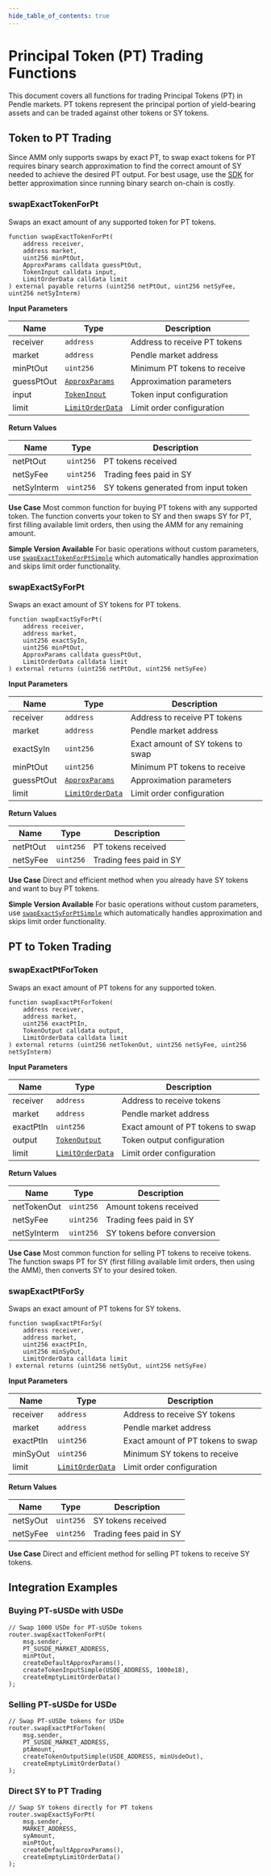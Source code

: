 ```yaml
---
hide_table_of_contents: true
---
```


# Principal Token (PT) Trading Functions

This document covers all functions for trading Principal Tokens (PT) in Pendle markets. PT tokens represent the principal portion of yield-bearing assets and can be traded against other tokens or SY tokens.

## Token to PT Trading

Since AMM only supports swaps by exact PT, to swap exact tokens for PT requires binary search approximation to find the correct amount of SY needed to achieve the desired PT output. For best usage, use the [SDK](/Developers/Backend/BackendAndHostedSDK#features) for better approximation since running binary search on-chain is costly.

### swapExactTokenForPt

Swaps an exact amount of any supported token for PT tokens.

```solidity
function swapExactTokenForPt(
    address receiver,
    address market,
    uint256 minPtOut,
    ApproxParams calldata guessPtOut,
    TokenInput calldata input,
    LimitOrderData calldata limit
) external payable returns (uint256 netPtOut, uint256 netSyFee, uint256 netSyInterm)
```

**Input Parameters**

| Name | Type | Description |
|------|------|-------------|
| receiver | `address` | Address to receive PT tokens |
| market | `address` | Pendle market address |
| minPtOut | `uint256` | Minimum PT tokens to receive |
| guessPtOut | [`ApproxParams`](/Developers/Contracts/PendleRouter/ApiReference/types#approxparams) | Approximation parameters |
| input | [`TokenInput`](/Developers/Contracts/PendleRouter/ApiReference/types#tokeninput) | Token input configuration |
| limit | [`LimitOrderData`](/Developers/Contracts/PendleRouter/ApiReference/types#limitorderdata) | Limit order configuration |

**Return Values**

| Name | Type | Description |
|------|------|-------------|
| netPtOut | `uint256` | PT tokens received |
| netSyFee | `uint256` | Trading fees paid in SY |
| netSyInterm | `uint256` | SY tokens generated from input token |


**Use Case**
Most common function for buying PT tokens with any supported token. The function converts your token to SY and then swaps SY for PT, first filling available limit orders, then using the AMM for any remaining amount.

**Simple Version Available**
For basic operations without custom parameters, use [`swapExactTokenForPtSimple`](/Developers/Contracts/PendleRouter/SimpleFunctions#swapexacttokenforptsimple) which automatically handles approximation and skips limit order functionality.

### swapExactSyForPt

Swaps an exact amount of SY tokens for PT tokens.

```solidity
function swapExactSyForPt(
    address receiver,
    address market,
    uint256 exactSyIn,
    uint256 minPtOut,
    ApproxParams calldata guessPtOut,
    LimitOrderData calldata limit
) external returns (uint256 netPtOut, uint256 netSyFee)
```

**Input Parameters**

| Name | Type | Description |
|------|------|-------------|
| receiver | `address` | Address to receive PT tokens |
| market | `address` | Pendle market address |
| exactSyIn | `uint256` | Exact amount of SY tokens to swap |
| minPtOut | `uint256` | Minimum PT tokens to receive |
| guessPtOut | [`ApproxParams`](/Developers/Contracts/PendleRouter/ApiReference/types#approxparams) | Approximation parameters |
| limit | [`LimitOrderData`](/Developers/Contracts/PendleRouter/ApiReference/types#limitorderdata) | Limit order configuration |

**Return Values**

| Name | Type | Description |
|------|------|-------------|
| netPtOut | `uint256` | PT tokens received |
| netSyFee | `uint256` | Trading fees paid in SY |

**Use Case**
Direct and efficient method when you already have SY tokens and want to buy PT tokens.

**Simple Version Available**
For basic operations without custom parameters, use [`swapExactSyForPtSimple`](/Developers/Contracts/PendleRouter/SimpleFunctions#swapexactsyforptsimple) which automatically handles approximation and skips limit order functionality.

## PT to Token Trading

### swapExactPtForToken

Swaps an exact amount of PT tokens for any supported token.

```solidity
function swapExactPtForToken(
    address receiver,
    address market,
    uint256 exactPtIn,
    TokenOutput calldata output,
    LimitOrderData calldata limit
) external returns (uint256 netTokenOut, uint256 netSyFee, uint256 netSyInterm)
```

**Input Parameters**

| Name | Type | Description |
|------|------|-------------|
| receiver | `address` | Address to receive tokens |
| market | `address` | Pendle market address |
| exactPtIn | `uint256` | Exact amount of PT tokens to swap |
| output | [`TokenOutput`](/Developers/Contracts/PendleRouter/ApiReference/types#tokenoutput) | Token output configuration |
| limit | [`LimitOrderData`](/Developers/Contracts/PendleRouter/ApiReference/types#limitorderdata) | Limit order configuration |

**Return Values**

| Name | Type | Description |
|------|------|-------------|
| netTokenOut | `uint256` | Amount tokens received |
| netSyFee | `uint256` | Trading fees paid in SY |
| netSyInterm | `uint256` | SY tokens before conversion |

**Use Case**
Most common function for selling PT tokens to receive tokens. The function swaps PT for SY (first filling available limit orders, then using the AMM), then converts SY to your desired token.

### swapExactPtForSy

Swaps an exact amount of PT tokens for SY tokens.

```solidity
function swapExactPtForSy(
    address receiver,
    address market,
    uint256 exactPtIn,
    uint256 minSyOut,
    LimitOrderData calldata limit
) external returns (uint256 netSyOut, uint256 netSyFee)
```

**Input Parameters**

| Name | Type | Description |
|------|------|-------------|
| receiver | `address` | Address to receive SY tokens |
| market | `address` | Pendle market address |
| exactPtIn | `uint256` | Exact amount of PT tokens to swap |
| minSyOut | `uint256` | Minimum SY tokens to receive |
| limit | [`LimitOrderData`](/Developers/Contracts/PendleRouter/ApiReference/types#limitorderdata) | Limit order configuration |

**Return Values**

| Name | Type | Description |
|------|------|-------------|
| netSyOut | `uint256` | SY tokens received |
| netSyFee | `uint256` | Trading fees paid in SY |

**Use Case**
Direct and efficient method for selling PT tokens to receive SY tokens.

## Integration Examples

### Buying PT-sUSDe with USDe
```solidity
// Swap 1000 USDe for PT-sUSDe tokens
router.swapExactTokenForPt(
    msg.sender,
    PT_SUSDE_MARKET_ADDRESS,
    minPtOut,
    createDefaultApproxParams(),
    createTokenInputSimple(USDE_ADDRESS, 1000e18),
    createEmptyLimitOrderData()
);
```

### Selling PT-sUSDe for USDe
```solidity
// Swap PT-sUSDe tokens for USDe
router.swapExactPtForToken(
    msg.sender,
    PT_SUSDE_MARKET_ADDRESS,
    ptAmount,
    createTokenOutputSimple(USDE_ADDRESS, minUsdeOut),
    createEmptyLimitOrderData()
);
```

### Direct SY to PT Trading
```solidity
// Swap SY tokens directly for PT tokens
router.swapExactSyForPt(
    msg.sender,
    MARKET_ADDRESS,
    syAmount,
    minPtOut,
    createDefaultApproxParams(),
    createEmptyLimitOrderData()
);
```